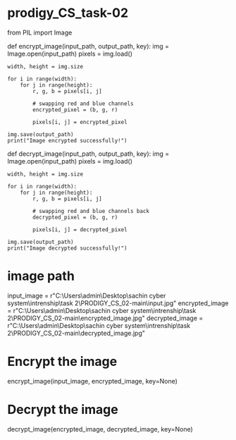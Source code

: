 # prodigy_CS_task-02
from PIL import Image

def encrypt_image(input_path, output_path, key):
    img = Image.open(input_path)
    pixels = img.load()

    width, height = img.size

    for i in range(width):
        for j in range(height):
            r, g, b = pixels[i, j]

            # swapping red and blue channels
            encrypted_pixel = (b, g, r)

            pixels[i, j] = encrypted_pixel

    img.save(output_path)
    print("Image encrypted successfully!")

def decrypt_image(input_path, output_path, key):
    img = Image.open(input_path)
    pixels = img.load()

    width, height = img.size

    for i in range(width):
        for j in range(height):
            r, g, b = pixels[i, j]

            # swapping red and blue channels back
            decrypted_pixel = (b, g, r)

            pixels[i, j] = decrypted_pixel

    img.save(output_path)
    print("Image decrypted successfully!")

 # image path
input_image = r"C:\Users\admin\Desktop\sachin cyber system\intrenship\task 2\PRODIGY_CS_02-main\input.jpg"
encrypted_image = r"C:\Users\admin\Desktop\sachin cyber system\intrenship\task 2\PRODIGY_CS_02-main\encrypted_image.jpg"
decrypted_image = r"C:\Users\admin\Desktop\sachin cyber system\intrenship\task 2\PRODIGY_CS_02-main\decrypted_image.jpg"

# Encrypt the image
encrypt_image(input_image, encrypted_image, key=None)

# Decrypt the image
decrypt_image(encrypted_image, decrypted_image, key=None)
